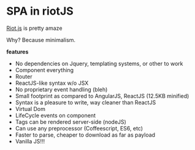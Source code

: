 SPA in riotJS
=============

[Riot.js](http://riotjs.com/) is pretty amaze

Why? Because minimalism.

**features**
- No dependencies on Jquery, templating systems, or other to work
- Component everything
- Router
- ReactJS-like syntax w/o JSX 
- No proprietary event handling (bleh)
- Small footprint as compared to AngularJS, ReactJS (12.5KB minified)
- Syntax is a pleasure to write, way cleaner than ReactJS
- Virtual Dom
- LifeCycle events on component
- Tags can be rendered server-side (nodeJS)
- Can use any preprocessor (Coffeescript, ES6, etc)
- Faster to parse, cheaper to download as far as payload
- Vanilla JS!!!
